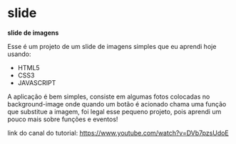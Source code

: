 # slide
**slide de imagens**
  

 Esse é um projeto de um slide de imagens simples que eu aprendi hoje usando:
 
 * HTML5
 * CSS3
 * JAVASCRIPT
 
  A  aplicação é  bem simples, consiste em algumas fotos colocadas no background-image onde quando um botão é acionado chama uma função que substitue a imagem,
  foi legal  esse pequeno projeto, pois aprendi um pouco mais sobre funções e eventos!
  
  link do canal do tutorial:
  https://www.youtube.com/watch?v=DVb7pzsUdoE
  
  
